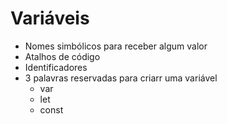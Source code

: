 # Variáveis 

* Nomes simbólicos para receber algum valor
* Atalhos de código
* Identificadores
* 3 palavras reservadas para criarr uma variável
    * var
    * let
    * const
    